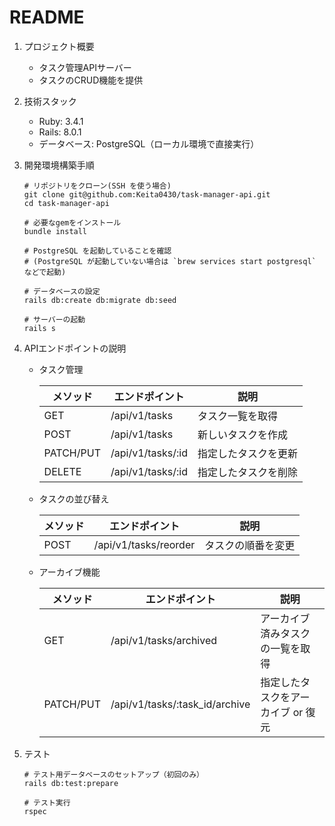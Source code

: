 # README

1. プロジェクト概要 
    - タスク管理APIサーバー 
    - タスクのCRUD機能を提供
2. 技術スタック
    - Ruby: 3.4.1
    - Rails: 8.0.1
    - データベース: PostgreSQL（ローカル環境で直接実行）
3. 開発環境構築手順
   ```
   # リポジトリをクローン(SSH を使う場合)
   git clone git@github.com:Keita0430/task-manager-api.git
   cd task-manager-api

   # 必要なgemをインストール
   bundle install
   
   # PostgreSQL を起動していることを確認
   # (PostgreSQL が起動していない場合は `brew services start postgresql` などで起動)

   # データベースの設定
   rails db:create db:migrate db:seed

   # サーバーの起動
   rails s
   ```

4. APIエンドポイントの説明
    - タスク管理
    
      | メソッド      | エンドポイント |説明 |
      |-----------| ---- | ---- |
      | GET       | /api/v1/tasks | タスク一覧を取得 |
      | POST      | /api/v1/tasks | 新しいタスクを作成 |
      | PATCH/PUT | /api/v1/tasks/:id | 指定したタスクを更新 |
      | DELETE    | /api/v1/tasks/:id | 指定したタスクを削除 |
    - タスクの並び替え
    
      | メソッド      | エンドポイント |説明 |
      |-----------| ---- | ---- |
      | POST       | /api/v1/tasks/reorder | タスクの順番を変更 |
    - アーカイブ機能
    
      | メソッド      | エンドポイント |説明 |
      |-----------| ---- | ---- |
      | GET       | /api/v1/tasks/archived | アーカイブ済みタスクの一覧を取得 |
      | PATCH/PUT       | /api/v1/tasks/:task_id/archive | 指定したタスクをアーカイブ or 復元 |

5. テスト
    ```
    # テスト用データベースのセットアップ（初回のみ）
    rails db:test:prepare
    
    # テスト実行
    rspec
    ```
